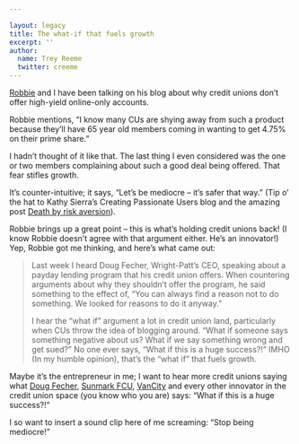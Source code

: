 ```yaml
---

layout: legacy
title: The what-if that fuels growth
excerpt: ''
author:
  name: Trey Reeme
  twitter: creeme
---
```


<p><a href="http://cuemployee.blogspot.com">Robbie</a> and I have been talking on his blog about why credit unions don&#8217;t offer high-yield online-only accounts.</p>


<p>Robbie mentions, &#8220;I know many CUs are shying away from such a product because they&#8217;ll have 65 year old members coming in wanting to get 4.75% on their prime share.&#8221;</p>


<p>I hadn&#8217;t thought of it like that.  The last thing I even considered was the one or two members complaining about such a good deal being offered.  That fear stifles growth.</p>


<p>It&#8217;s counter-intuitive; it says, &#8220;Let&#8217;s be mediocre &#8211; it&#8217;s safer that way.&#8221; (Tip o&#8217; the hat to Kathy Sierra&#8217;s Creating Passionate Users blog and the amazing post <a href="http://headrush.typepad.com/creating_passionate_users/2006/01/death_by_riskav.html">Death by risk aversion</a>).</p>


<p>Robbie brings up a great point &#8211; this is what&#8217;s holding credit unions back!  (I know Robbie doesn&#8217;t agree with that argument either.  He&#8217;s an innovator!)  Yep, Robbie got me thinking, and here&#8217;s what came out:</p>


<blockquote><p>Last week I heard Doug Fecher, Wright-Patt&#8217;s <span class="caps">CEO</span>, speaking about a payday lending program that his credit union offers. When countering arguments about why they shouldn&#8217;t offer the program, he said something to the effect of, &#8220;You can always find a reason not to do something. We looked for reasons to do it anyway.&#8221;</p><p>I hear the &#8220;what if&#8221; argument a lot in credit union land, particularly when CUs throw the idea of blogging around. &#8220;What if someone says something negative about us? What if we say something wrong and get sued?&#8221; No one ever says, &#8220;What if this is a huge success?!&#8221; <span class="caps">IMHO</span> (In my humble opinion), that&#8217;s the &#8220;what if&#8221; that fuels growth.</p></blockquote>

<p>Maybe it&#8217;s the entrepreneur in me; I want to hear more credit unions saying what <a href="http://opensourcecu.com/articles/2006/06/12/hot-topic-serving-members-of-modest-means">Doug Fecher</a>, <a href="http://opensourcecu.com/articles/2006/01/04/consumers-spending-not-saving">Sunmark <span class="caps">FCU</span></a>,  <a href="http://opensourcecu.com/articles/2006/06/06/vancity-credit-union-to-blog">VanCity</a> and every other innovator in the credit union space (you know who you are) says: &#8220;What if this is a huge success?!&#8221;</p>


<p>I so want to insert a sound clip here of me screaming: &#8220;Stop being mediocre!&#8221;</p>